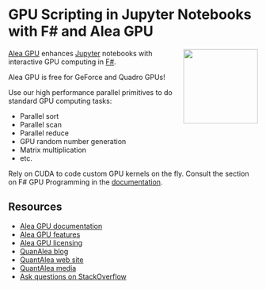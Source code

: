 # GPU Scripting in Jupyter Notebooks with F# and Alea GPU 

<a href="http://www.aleagpu.com"><img style="float: right;" height="150" width="150" src="http://www.aleagpu.com/images/cube.svg"></a>

[Alea GPU](http://www.aleagpu.com) enhances [Jupyter](https://jupyter.org/) notebooks with interactive GPU computing in [F#](http://www.fsharp.org). 

Alea GPU is free for GeForce and Quadro GPUs! 

Use our high performance parallel primitives to do standard GPU computing tasks:
 - Parallel sort 
 - Parallel scan
 - Parallel reduce
 - GPU random number generation
 - Matrix multiplication 
 - etc. 
 
Rely on CUDA to code custom GPU kernels on the fly. Consult the section on F# GPU Programming in the [documentation](http://www.aleagpu.com).

## Resources

 - [Alea GPU documentation](http://www.aleagpu.com)
 - [Alea GPU features](http://www.quantalea.com/features) 
 - [Alea GPU licensing](http://www.quantalea.com/license)
 - [QuanAlea blog](http://blog.quantalea.com)
 - [QuantAlea web site](http://www.quantalea.com)
 - [QuantAlea media](http://www.quantalea.com/media)
 - [Ask questions on StackOverflow](https://stackoverflow.com/search?q=aleagpu)
